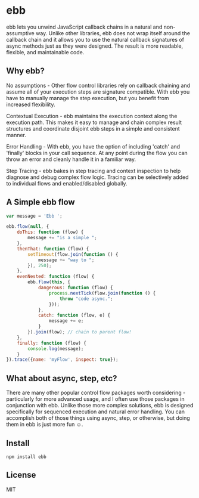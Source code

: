 # ebb

ebb lets you unwind JavaScript callback chains in a natural and non-assumptive way.  Unlike other libraries, ebb does not wrap itself around the callback chain and it allows you to use the natural callback signatures of async methods just as they were designed.  The result is more readable, flexible, and maintainable code.  

## Why ebb?

No assumptions - Other flow control libraries rely on callback chaining and assume all of your execution steps are signature compatible. With ebb you have to manually manage the step execution, but you benefit from increased flexibility.  

Contextual Execution - ebb maintains the execution context along the execution path.  This makes it easy to manage and chain complex result structures and coordinate disjoint ebb steps in a simple and consistent manner.

Error Handling - With ebb, you have the option of including 'catch' and 'finally' blocks in your call sequence.  At any point during the flow you can throw an error and cleanly handle it in a familiar way. 

Step Tracing - ebb bakes in step tracing and context inspection to help diagnose and debug complex flow logic.  Tracing can be selectively added to individual flows and enabled/disabled globally.

## A Simple ebb flow

```javascript
var message = 'Ebb ';

ebb.flow(null, {
    doThis: function (flow) {
        message += "is a simple ";
    },
    thenThat: function (flow) {
        setTimeout(flow.join(function () {
            message += "way to ";
        }), 250);
    },
    evenNested: function (flow) {
        ebb.flow(this, {
            dangerous: function (flow) {
                process.nextTick(flow.join(function () {
                    throw "code async.";
                }));
            },
            catch: function (flow, e) {
                message += e;
            }
        }).join(flow); // chain to parent flow!
    },
    finally: function (flow) {
        console.log(message);
    }
}).trace({name: 'myFlow', inspect: true});
```

## What about async, step, etc?

There are many other popular control flow packages worth considering - particularly for more advanced usage, and I often use those packages in conjunction with ebb.   Unlike those more complex solutions, ebb is designed specifically for sequenced execution and natural error handling.  You can accomplish both of those things using async, step, or otherwise, but doing them in ebb is just more fun ☺.   


## Install

    npm install ebb

## License
MIT


